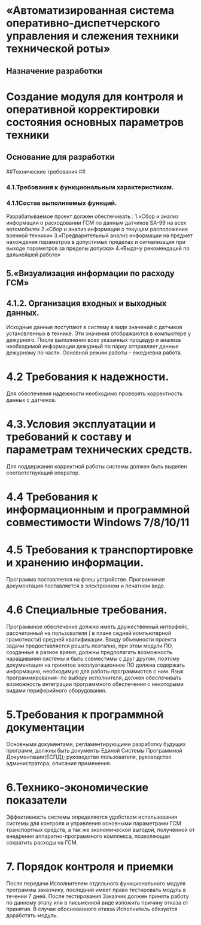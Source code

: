 
# «Автоматизированная система  оперативно-диспетчерского управления и слежения техники технической роты» #
 ## Назначение разработки ##
# Создание модуля для контроля и оперативной корректировки состояния основных параметров  техники #
## Основание для разработки ##
##Технические требования ##
### 4.1.Требования к функциональным характеристикам. ###
### 4.1.1Состав выполняемых функций. ###
Разрабатываемое проект должен обеспечивать :
1.«Сбор и анализ информации о расходовании ГСМ по данным датчиков SA-99 на всех автомобилях
2.«Сбор и анализ информации о текущем расположение военной техники»
3.«Предварительный анализ информации на предмет нахождения параметров  в допустимых пределах и сигнализация при выходе параметров за  пределы допуска»
4.«Выдачу рекомендаций  по дальнейшей работе»

## 5.«Визуализация информации по расходу ГСМ» ##
## 4.1.2. Организация входных и выходных данных. ##
Исходные данные поступают в систему в виде значений с датчиков установленных в технике. Эти значения отображаются в компьютере у дежурного.  После выполнения всех указанных процедур и анализа необходимой информации дежурный  по парку отправляет данные дежурному по части. Основной режим работы – ежедневна работа.
# 4.2 Требования к надежности. #
Для обеспечения надежности необходимо проверять корректность данных с датчиков.
# 4.3.Условия эксплуатации и требований к составу и параметрам технических средств. #
Для поддержания  корректной работы системы должен быть выделен соответствующий оператор.
# 4.4 Требования к информационным и программной совместимости Windows 7/8/10/11 #
# 4.5 Требования к транспортировке и хранению информации. #
Программа поставляется на флеш устройстве.
Программная документация поставляется в электронном и печатном виде.
# 4.6 Специальные требования. #
Программное обеспечение должно иметь дружественный интерфейс, рассчитанный на пользователя ( в плане седней компьютерной грамотности) средней квалификации.
Ввиду объемности проекта задачи предоставляется решать поэтапно, при этом модули ПО, созданные в разное время, должны предполагать возможность наращивания системы и быть совместимы с друг другом, поэтому документация на принятое эксплуатационное ПО должна содержать информацию, необходимую для работы программистов с ним.
Язык программирования- по выбору исполнителя, должен обеспечивать возможность интеграции программного обеспечения с некоторыми видами периферийного оборудования.
# 5.Требования к программной документации #
Основными документами, регламентирующими разработку будущих программ, должны быть документы Единой Системы Программной Документации(ЕСПД); руководство пользователя, руководство администратора, описание применения.
# 6.Технико-экономические показатели #
Эффективность системы определяется удобством  использования системы для контроля и управления основными параметрами ГСМ транспортных средств, а так же экономической выгодой, полученной от внедрения  аппаратно-программного комплекса, позволяющая сократить расходы на ГСМ.
# 7. Порядок контроля и приемки #
После передачи Исполнителем отдельного функционального модуля программы заказчику, последний имеет право тестировать модуль в течении 7 дней. После тестирования Заказчик должен принять работу  по данному этапу или в письменной  виде изложить причину отказа от принятия. В случае  обоснованного отказа Исполнитель обязуется доработать модуль.



